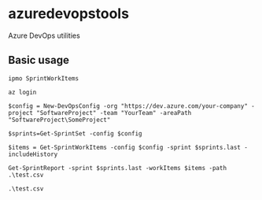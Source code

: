 # azuredevopstools
Azure DevOps utilities

## Basic usage
    ipmo SprintWorkItems
    
    az login

    $config = New-DevOpsConfig -org "https://dev.azure.com/your-company" -project "SoftwareProject" -team "YourTeam" -areaPath "SoftwareProject\SomeProject"
 
    $sprints=Get-SprintSet -config $config

    $items = Get-SprintWorkItems -config $config -sprint $sprints.last -includeHistory

    Get-SprintReport -sprint $sprints.last -workItems $items -path .\test.csv

    .\test.csv
